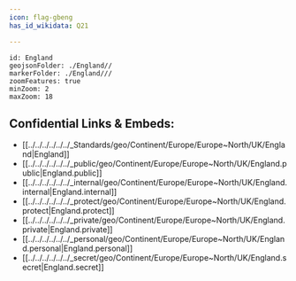 ```yaml
---
icon: flag-gbeng
has_id_wikidata: Q21 

---
```


```leaflet
id: England
geojsonFolder: ./England//
markerFolder: ./England///
zoomFeatures: true 
minZoom: 2 
maxZoom: 18
```



## Confidential Links & Embeds: 
- [[../../../../../../_Standards/geo/Continent/Europe/Europe~North/UK/England|England]] 
- [[../../../../../../_public/geo/Continent/Europe/Europe~North/UK/England.public|England.public]] 
- [[../../../../../../_internal/geo/Continent/Europe/Europe~North/UK/England.internal|England.internal]] 
- [[../../../../../../_protect/geo/Continent/Europe/Europe~North/UK/England.protect|England.protect]] 
- [[../../../../../../_private/geo/Continent/Europe/Europe~North/UK/England.private|England.private]] 
- [[../../../../../../_personal/geo/Continent/Europe/Europe~North/UK/England.personal|England.personal]] 
- [[../../../../../../_secret/geo/Continent/Europe/Europe~North/UK/England.secret|England.secret]] 
